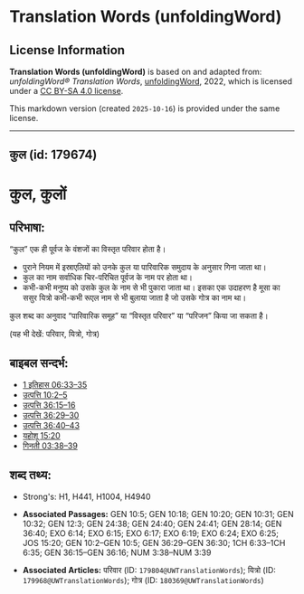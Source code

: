# Translation Words (unfoldingWord)

## License Information

**Translation Words (unfoldingWord)** is based on and adapted from: _unfoldingWord® Translation Words_, [unfoldingWord](https://unfoldingword.org/utw), 2022, which is licensed under a [CC BY-SA 4.0 license](https://creativecommons.org/licenses/by-sa/4.0/legalcode.en).

This markdown version (created `2025-10-16`) is provided under the same license.



--------------------------------

## कुल (id: 179674)

कुल, कुलों
==========

परिभाषा:
--------

“कुल” एक ही पूर्वज के वंशजों का विस्तृत परिवार होता है।

* पुराने नियम में इस्राएलियों को उनके कुल या पारिवारिक समुदाय के अनुसार गिना जाता था।
* कुल का नाम सर्वाधिक चिर\-परिचित पूर्वज के नाम पर होता था।
* कभी\-कभी मनुष्य को उसके कुल के नाम से भी पुकारा जाता था। इसका एक उदाहरण है मूसा का ससुर यित्रो कभी\-कभी रूएल नाम से भी बुलाया जाता है जो उसके गोत्र का नाम था।

कुल शब्द का अनुवाद “पारिवारिक समूह” या “विस्तृत परिवार” या “परिजन” किया जा सकता है।

(यह भी देखें: परिवार, यित्रो, गोत्र)

बाइबल सन्दर्भ:
--------------

* [1 इतिहास 06:33–35](https://ref.ly/1Chr0:0)
* [उत्पत्ति 10:2–5](https://ref.ly/Gen10:2-Gen10:5)
* [उत्पत्ति 36:15–16](https://ref.ly/Gen36:15-Gen36:16)
* [उत्पत्ति 36:29–30](https://ref.ly/Gen36:29-Gen36:30)
* [उत्पत्ति 36:40–43](https://ref.ly/Gen36:40-Gen36:43)
* [यहोशू 15:20](https://ref.ly/Josh15:20)
* [गिनती 03:38–39](https://ref.ly/Num3:38-Num3:39)

शब्द तथ्य:
----------

* Strong's: H1, H441, H1004, H4940

* **Associated Passages:** GEN 10:5; GEN 10:18; GEN 10:20; GEN 10:31; GEN 10:32; GEN 12:3; GEN 24:38; GEN 24:40; GEN 24:41; GEN 28:14; GEN 36:40; EXO 6:14; EXO 6:15; EXO 6:17; EXO 6:19; EXO 6:24; EXO 6:25; JOS 15:20; GEN 10:2–GEN 10:5; GEN 36:29–GEN 36:30; 1CH 6:33–1CH 6:35; GEN 36:15–GEN 36:16; NUM 3:38–NUM 3:39
* **Associated Articles:** परिवार (ID: `179804@UWTranslationWords`); यित्रो (ID: `179968@UWTranslationWords`); गोत्र (ID: `180369@UWTranslationWords`)

